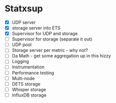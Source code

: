 Statxsup
========

* [x] UDP server
* [x] storage server into ETS
* [x] Supervisor for UDP and storage
* [ ] Supervisor for storage (separate it out)
* [ ] UDP pool
* [ ] Storage server per metric - why not?
* [ ] Da Math - get some aggregation up in this hizzy
* [ ] Logging
* [ ] Instrumentation
* [ ] Performance testing
* [ ] Multi-node
* [ ] DETS storage
* [ ] Whisper storage
* [ ] InfluxDB storage
